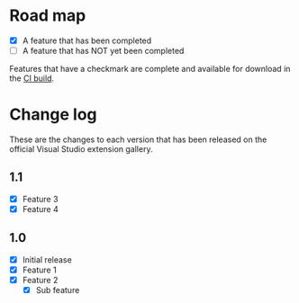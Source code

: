 # Road map

- [x] A feature that has been completed
- [ ] A feature that has NOT yet been completed

Features that have a checkmark are complete and available for
download in the
[CI build](http://vsixgallery.com/extension/AsyncMethodNameFixer.3f1bd9bf-d048-4430-8705-1a26a4819614/).

# Change log

These are the changes to each version that has been released
on the official Visual Studio extension gallery.

## 1.1

- [x] Feature 3
- [x] Feature 4

## 1.0

- [x] Initial release
- [x] Feature 1
- [x] Feature 2
  - [x] Sub feature